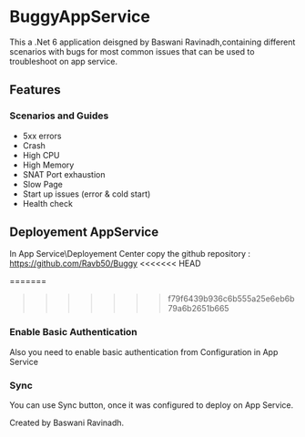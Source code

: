 # BuggyAppService
This a .Net 6 application deisgned by Baswani Ravinadh,containing different scenarios with bugs for most common issues that can be used to troubleshoot on app service.

## Features 
### Scenarios and Guides
- 5xx errors
- Crash
- High CPU
- High Memory
- SNAT Port exhaustion
- Slow Page
- Start up issues (error & cold start)
- Health check 

## Deployement AppService 

In App Service\Deployement Center copy the github repository : https://github.com/Ravb50/Buggy
<<<<<<< HEAD


=======
>>>>>>> f79f6439b936c6b555a25e6eb6b79a6b2651b665

### Enable Basic Authentication 

Also you need to enable basic authentication from Configuration in App Service

### Sync

You can use Sync button, once it was configured to deploy on App Service.


Created by Baswani Ravinadh.



